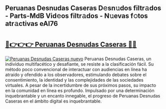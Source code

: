## Peruanas Desnudas Caseras D𝚎sn𝚞dos filtr𝚊dos - Parts-MdB Vid𝚎os filtr𝚊dos - N𝚞evas f𝚘tos atr𝚊ctivas eAl76

# <h2><a href="http://mb79wb.tromn.icu/?c=Peruanas+Desnudas+Caseras">🔗👉👉👉 Peruanas Desnudas Caseras 🔗🔗</a></h2>

[![Peruanas Desnudas Caseras nuevo](https://i.imgur.com/pEAQMta.gif)](http://mb79wb.tromn.icu/?c=Peruanas+Desnudas+Caseras)
Peruanas Desnudas Caseras, un individuo multifacético y desafiante, se resiste a la clasificación fácil. Su método poco convencional de interactuar con audiencias en línea ha atraído y ofendido a los observadores, estimulando debates sobre el consentimiento, la identidad y las complejidades de las sociedades virtuales. A pesar de la incertidumbre de sus próximos pasos, su impacto en la comunidad en línea es profundo. Impulsado por una determinación inquebrantable y un encanto innegable, el progreso de Peruanas Desnudas Caseras en el ámbito digital es inquebrantable.
